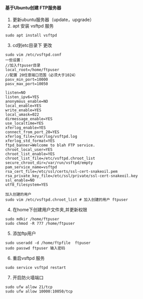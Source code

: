 #### 基于Ubuntu创建 FTP服务器
1. 更新ubuntu服务器（update，upgrade）
2. apt 安装 vsftpd 服务
```
sudo apt install vsftpd
```
3. cd到etc目录下 更改 
```
sudo vim /etc/vsftpd.conf
一些设置：
//加入ftpuser目录
local_root=/home/ftpuser  
//配置 20任意端口范围（必须大于1024）
pasv_min_port=10000
pasv_max_port=10050 

listen=NO
listen_ipv6=YES
anonymous_enable=NO
local_enable=YES
write_enable=YES
local_umask=022
dirmessage_enable=YES
use_localtime=YES
xferlog_enable=YES
connect_from_port_20=YES
xferlog_file=/var/log/vsftpd.log
xferlog_std_format=YES
ftpd_banner=Welcome to blah FTP service.
chroot_local_user=YES
chroot_list_enable=YES
chroot_list_file=/etc/vsftpd.chroot_list
secure_chroot_dir=/var/run/vsftpd/empty
pam_service_name=vsftpd
rsa_cert_file=/etc/ssl/certs/ssl-cert-snakeoil.pem
rsa_private_key_file=/etc/ssl/private/ssl-cert-snakeoil.key
ssl_enable=NO
utf8_filesystem=YES

加入创建的用户
sudo vim /etc/vsftpd.chroot_list # 加入创建的用户 ftpuser
```
4. 在home下创建用户文件夹,并更新权限
```
sudo mdkir /home/ftpuser
sudo chmod -R 777 /home/ftpuser 
```
5. 添加ftp用户
```
sudo useradd -d /home/ftpfile  ftpuser
sudo passwd ftpuser 输入密码
```
6. 重启vsftpd 服务
```
sudo service vsftpd restart
```
7. 开启防火墙端口
```
sudo ufw allow 21/tcp
sudo ufw allow 10000:10050/tcp
```

